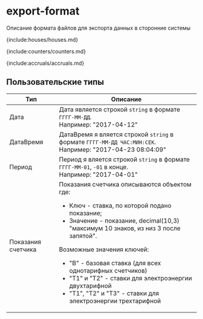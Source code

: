 # export-format
Описание формата файлов для экспорта данных в сторонние системы

{include:houses/houses.md}

{include:counters/counters.md}

{include:accruals/accruals.md}

## <a id="custom-types"></a>Пользовательские типы

|Тип|Описание|
|---|---|
|<a id="type-date"></a>Дата|Дата является строкой `string` в формате `ГГГГ-ММ-ДД`.<br />Например: "2017-04-12"|
|<a id="type-date-time"></a>ДатаВремя|ДатаВремя я вляется строкой `string` в формате `ГГГГ-ММ-ДД ЧАС:МИН:СЕК`.<br />Например: "2017-04-23 08:04:09"|
|<a id="type-period"></a>Период|Период я вляется строкой `string` в формате `ГГГГ-ММ-01`, `-01` в конце.<br />Например: "2017-04-01"|
|<a id="type-meter-value"></a>Показания счетчика|Показания счетчика описываются объектом где:<ul><li>Ключ - ставка, по которой подано показание;</li><li>Значение - показание, decimal(10,3) "максимум 10 знаков, из низ 3 после запятой".</li></ul>Возможные значения ключей:<ul><li>"B" - базовая ставка (для всех однотарифных счетчиков)</li><li>"T1" и "T2" - ставки для электроэнергии двухтарифной</li><li>"T1", "T2" и "T3" - ставки для электроэнергии трехтарифной</li></ul>|